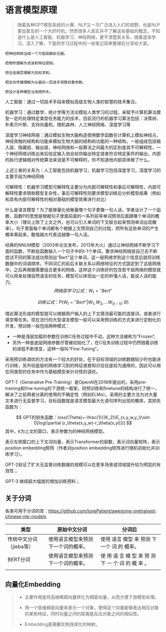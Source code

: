 # 语言模型原理

> 随着各种GPT模型系统的火爆，NLP又一次广泛进入人们的视野，也是NLP更加普及的一个大好时机，然而很多人其实并不了解这些基础的概念，不知道什么是人工智能、机器学习、神经网络，更不清楚其关系，随着逐渐学习，深入了解，下面将学习过程中的一些笔记简单整理后分享给大家。
```
把神经网络当成一个万能函数拟合器。

把卷积理解为滤波和特征提取。

把全连接层理解为加权求和。

把反向传播理解为从最后一层逐步调整权重参数。

把设计各种模型当成搭积木。
```
人工智能：通过一切技术手段来模拟高级生物人类的智慧的技术集合。

机器学习：通过数学、统计学等方法论模拟人类学习的过程，来赋予计算机算法模型一定的处理特定类型任务能力的技术，目前流行的机器学习算法包括：决策树、朴素贝叶斯、支持向量机、随机森林、人工神经网络、深度学习等

深度学习神经网络：通过模拟生物大脑构造使用数学函数在计算机上模拟神经元、神经突触的结构和功能来模拟生物大脑的结构和功能的一种结构，一般组成包括输入层、隐藏层、输出层，神经网络和一般算法之间最大的区别是其不可解释性，一个神经网络训练出来后给定输入他会给你输出特定或者符合特定条件的输出，内部的执行逻辑相对传统算法来说是不可解释的，你不知道他内部具体做了什么。

上述三者的关系为：人工智能包括机器学习，机器学习包括深度学习，深度学习的主要手段为神经网络

可解释性：机器学习模型可解释性主要分为内部可解释性和事后可解释性，内部可解释性要求限制模型复杂性，事后可解释性则要求模型训练后分析模型结果（例如和具有内部可解释性的相对基础的模型效果进行对比）

什么是语言模型？为了能够量化地衡量哪个句子更像一句人话，学者设计了一个函数，函数P的思想是根据句子里面前面的一系列前导单词预测后面跟哪个单词的概率大小（理论上除了上文之外，也可以引入单词的下文联合起来预测单词出现概率）。句子里面每个单词都有个根据上文预测自己的过程，把所有这些单词的产生概率乘起来，数值越大代表这越像一句人话。

经典的NNLM模型（2003年论文发布，2013年大火）通过让神经网络不断学习下面的函数，不断给函数输入一个句子中的t-1个单词，要求神经网络层自己去不断尝试不同的算法成功预测出"Bert"这个单词，这一层网络学到这个信息后就将训练数据中的词语顺序，不同词汇的前后关联关系以网络特征的方式固定到了这层网络中，之后再根据需要组合更多的网络，这样这个训练好的包含若干层网络的模型就可以用来处理自然语言的任务，模型可以体现出一定的听懂人话，能说人话的能力。
$$
网络层学习公式：W_t=''Bert''
$$

$$
训练公式：P(W_t=''Bert''|W_1,W_2,...W_(t-1);\Theta)
$$

借此算法形成的模型就可以根据用户输入的上下文猜测最可能的连接词，或者进行填空等任务。现在流行的大型语言模型一般可以采用预训练的方式来进行定制化的开发，预训练一般包括两种模式：

+ 一种是浅层加载的参数在训练C任务过程中不动，这种方法被称为“Frozen”;
+ 另外一种是底层网络参数尽管被初始化了，在C任务训练过程中仍然随着训练的进程不断改变，这种一般叫“Fine-Tuning”。

采用预训练调优的方法有一个较大的好处，在于目标领域的训练数据较少时也能进行训练，另外较底层的网络学习到的特征或者知识往往是较为通用的，因此可以用在同类型的任务中作为基础模型来针对性的调优。

GPT-1（Generative Pre-Training）是OpenAI在2018年提出的，采用pre-training和fine-tuning的下游统一框架，将预训练和finetune的结构进行了统一，解决了之前两者分离的使用的不确定性（例如ELMo）。采用的主要方法为对大量文本进行无监督学习，目标函数就是语言模型最大化语句序列出现的概率，其损失函数为：


$$
GPT的损失函数：loss(\Theta)=-\frac{1}{(K_2)}E_(x,y_w,y_l)\sim D[log(\partial (r_\theta(x,y_w)-r_\theta(x,yl)))]
$$
其中，k为上文的窗口，表示参数为的神经网络模型。

表示左侧窗口的上下文词向量，表示Transformer的层数，表示词向量矩阵，表示position embedding矩阵（作者对position embedding矩阵进行随机初始化并训练学习）。

GPT-2验证了扩大无监督训练数据的规模可以在更多场景或领域提升较为明显的有效性；

GPT-3 继续超大幅度的增加训练预料；

## 关于分词

各类可用于分词的库：https://github.com/lonePatient/awesome-pretrained-chinese-nlp-models

| 类型                    | 原始中文分词                       | 分词后                                             |
| ----------------------- | ---------------------------------- | -------------------------------------------------- |
| 传统中文分词（jieba等） | 使用语言模型来预测下一个词的概率。 | 使用 语言 模型 来 预测 下 一个 词 的 概率。        |
| BERT分词                | 使用语言模型来预测下一个词的概率。 | 使 用 语 言 模 型 来 预 测 下 一 个 词 的 概 率 。 |
|                         |                                    |                                                    |

## 向量化Embedding
> + 主要作用是将高维稀疏向量转化为稠密向量，从而方便下游模型处理。
> 
> + 用一个低维稠密向量来表示一个对象，使得这个向量能够表达相应对象的某些特征，同时向量之间的距离能反应对象之间的相似性。
> 
> + Embedding是离散实例连续化的映射。